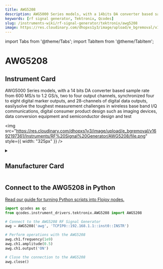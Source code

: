 ```yaml
---
title: AWG5208
description: AWG5000 Series models, with a 14bits DA converter based sample ratefrom 600 MS/s to 1.2 GS/s, two to four output channels, synchronized four to eight digital marker outputs, and 28-channels of digital data outputs, easilysolve the toughest measurement challenges in wireless base band I/Q communications, digital consumer product design such as imaging devices, data conversion equipment and semiconductor design and test
keywords: [rf signal generator, Tektronix, Qcodes]
slug: /instruments-wiki/rf-signal-generator/tektronix/awg5208
image: https://res.cloudinary.com/dhopxs1y3/image/upload/e_bgremoval/v1692197361/Instruments/RF%20Signal%20Generator/AWG5208/file.png
---
```


import Tabs from '@theme/Tabs';
import TabItem from '@theme/TabItem';

# AWG5208

## Instrument Card

<div className="flex">

<div>

AWG5000 Series models, with a 14
bits DA converter based sample rate
from 600 MS/s to 1.2 GS/s, two to four output channels, synchronized four to eight digital marker outputs, and 28-channels of digital data outputs, easilysolve the toughest measurement challenges in wireless base band I/Q communications, digital consumer product design such as imaging devices, data conversion equipment and semiconductor design and test

</div>

<img src="https://res.cloudinary.com/dhopxs1y3/image/upload/e_bgremoval/v1692197361/Instruments/RF%20Signal%20Generator/AWG5208/file.png" style={{ width: "325px" }} />

</div>

<details>
<summary><h2>Manufacturer Card</h2></summary>

<img src="https://res.cloudinary.com/dhopxs1y3/image/upload/e_bgremoval/v1692125954/Instruments/Vendor%20Logos/Tektronix.png" style={{ width: "100%", objectFit: "cover" }} />

Tektronix, Inc., historically widely known as Tek, is an American company best known for manufacturing test and measurement devices such as [oscilloscopes](https://en.wikipedia.org/wiki/Oscilloscope), [logic analyzers](https://en.wikipedia.org/wiki/Logic_analyzer), and video and mobile test protocol equipment. <a href="https://www.tek.com/en">Website</a>.

<ul>
  <li>Headquarters: USA</li>
  <li>Yearly Revenue (millions, USD): 5800.0</li>
</ul>
</details>

## Connect to the AWG5208 in Python

[Read our guide for turning Python scripts into Flojoy nodes.](https://docs.flojoy.ai/custom-nodes/creating-custom-node/)


<Tabs>
<TabItem value="Qcodes" label="Qcodes">

```python
import qcodes as qc
from qcodes.instrument_drivers.tektronix.AWG5208 import AWG5208

# Connect to the AWG5208 RF Signal Generator
awg = AWG5208('awg', 'TCPIP0::192.168.1.1::inst0::INSTR')

# Perform operations with the AWG5208
awg.ch1.frequency(1e9)
awg.ch1.amplitude(0.5)
awg.ch1.output('ON')

# Close the connection to the AWG5208
awg.close()
```

</TabItem>
</Tabs>